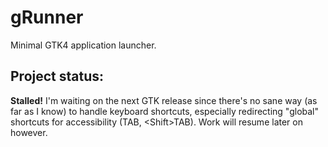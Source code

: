 # gRunner
Minimal GTK4 application launcher.
## Project status:
**Stalled!** I'm waiting on the next GTK release since there's no sane way (as far as I know) to handle keyboard shortcuts, especially redirecting "global" shortcuts for accessibility (TAB, \<Shift\>TAB). Work will resume later on however.

